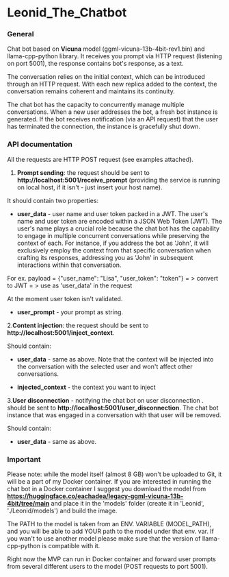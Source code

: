 # Leonid_The_Chatbot

### General

Chat bot based on <b>Vicuna</b> model (ggml-vicuna-13b-4bit-rev1.bin) and llama-cpp-python library. 
It receives you prompt via HTTP request (listening on port 5001), the response contains bot's response,
as a text. 

The conversation relies on the initial context, which can be introduced through an HTTP request. 
With each new replica added to the context, the conversation remains coherent and maintains its continuity.

The chat bot has the capacity to concurrently manage multiple conversations. 
When a new user addresses the bot, a fresh bot instance is generated.
If the bot receives notification (via an API request) that the user has terminated the connection, 
the instance is gracefully shut down.

### API documentation

All the requests are HTTP POST request (see examples attached).

1. <b>Prompt sending</b>: the request should be sent to <b>http://localhost:5001/receive_prompt</b> 
(providing the service is running on local host, if it isn't - just insert your host name).

It should contain two properties:

+ <b>user_data</b> - user name and user token packed in a JWT. The user's name and user token are encoded within 
a JSON Web Token (JWT). The user's name plays a crucial role because the chat bot has the capability to engage in 
multiple concurrent conversations while preserving the context of each. For instance, if you address the bot as 'John',
it will exclusively employ the context from that specific conversation when crafting its responses, addressing you as 
'John' in subsequent interactions within that conversation.

For ex. payload = {"user_name": "Lisa", "user_token": "token"} = > convert to JWT = > use as 'user_data' in the request

At the moment user token isn't validated.

+ <b>user_prompt</b> - your prompt as string. 


2.<b>Content injection</b>: the request should be sent to <b>http://localhost:5001/inject_context</b>.

Should contain:

+ <b>user_data</b> - same as above. Note that the context will be injected into the conversation
with the selected user and won't affect other conversations. 

+ <b>injected_context</b> - the context you want to inject

3.<b>User disconnection</b> - notifying the chat bot on user disconnection .
should be sent to <b>http://localhost:5001/user_disconnection</b>.
The chat bot instance that was engaged in a conversation with that user will be removed.

Should contain:

+ <b>user_data</b> - same as above.















### Important
Please note: while the model itself (almost 8 GB) won't be uploaded to Git, it will be a part of my 
Docker container. If you are interested in running the chat bot in a Docker container I suggest 
you download the model  from <b>https://huggingface.co/eachadea/legacy-ggml-vicuna-13b-4bit/tree/main</b> 
and place it in  the 'models' folder (create it in 'Leonid', './Leonid/models') and build the image. 

The PATH to the model is  taken from an ENV. VARIABLE (MODEL_PATH), 
and you will be able to add YOUR path to the model under that env. var. 
If you wan't to use another model please make sure that the version of llama-cpp-python is compatible with it.

Right now the MVP can run in Docker container and forward user prompts from several different users to the model (POST requests to port 5001). 
